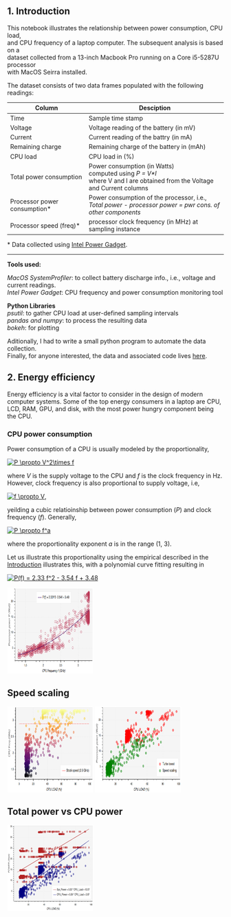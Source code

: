 ## 1. Introduction

This notebook illustrates the relationship between power consumption, CPU load, <br />
and CPU frequency of a laptop computer. The subsequent analysis is based on a  <br />
dataset collected from a 13-inch Macbook Pro running on a Core i5-5287U processor <br />
with MacOS Seirra installed.

The dataset consists of two data frames populated with the following readings:


| Column                        | Desciption |
| ----------------------------  | ---- | 
|Time                           |   Sample time stamp|
|Voltage    |  Voltage reading of the battery (in mV)|
|Current      |  Current reading of the battry (in mA)|
|Remaining charge |   Remaining charge of the battery in (mAh)|
|CPU load |   CPU load in (%)|
|Total power consumption |  Power consumption (in Watts) <br /> computed using *P = V\*I* <br />where V and I are obtained from the Voltage and Current columns|
|Processor power consumption\* |  Power consumption of the processor, i.e., <br /> *Total power - processor power = pwr cons. of other components* |
|Processor speed (freq)\* |  processor clock frequency (in MHz) at sampling instance|


\* Data collected using [Intel Power Gadget](https://software.intel.com/en-us/articles/intel-power-gadget-20).

----
**Tools used:**

*MacOS SystemProfiler*: to collect battery discharge info., i.e., 
                          voltage and current readings.<br />
*Intel Power Gadget*: CPU frequency and power consumption monitoring tool

**Python Libraries**<br />
*psutil*: to gather CPU load at user-defined sampling intervals<br />
*pandas and numpy*: to process the resulting data<br />
*bokeh*: for plotting

Aditionally, I had to write a small python program to automate the data collection. <br >
Finally, for anyone interested, the data and associated code lives [here](https://github.com/mEyob/CPU_load_VS_Power).

## 2. Energy efficiency

Energy efficiency is a vital factor to consider in the design of modern computer systems.
Some of the top energy consumers in a laptop are CPU, LCD, RAM, GPU, and disk, with the most 
power hungry component being the CPU.

### CPU power consumption

Power consumption of a CPU is usually modeled by the proportionality,


<a href="https://www.codecogs.com/eqnedit.php?latex=P&space;\propto&space;V^2\times&space;f" target="_blank"><img src="https://latex.codecogs.com/gif.latex?P&space;\propto&space;V^2\times&space;f" title="P \propto V^2\times f" /></a>

where *V* is the supply voltage to the CPU and *f* is the clock frequency in Hz.
However, clock frequency is also proportional to supply voltage, i.e,

<a href="https://www.codecogs.com/eqnedit.php?latex=f&space;\propto&space;V" target="_blank"><img src="https://latex.codecogs.com/gif.latex?f&space;\propto&space;V" title="f \propto V" /></a>,

yeilding a cubic relatioinship between power consumption (*P*) and clock frequency (*f*).
Generally, 

<a href="https://www.codecogs.com/eqnedit.php?latex=P&space;\propto&space;f^a" target="_blank"><img src="https://latex.codecogs.com/gif.latex?P&space;\propto&space;f^a" title="P \propto f^a" /></a>

where the proportionality exponent *a* is in the range (1, 3). 

Let us illustrate this proportionality using the empirical described in the [Introduction](#1.-Introduction) illustrates this, with a polynomial curve fitting resulting in 

<a href="https://www.codecogs.com/eqnedit.php?latex=P(f)&space;=&space;2.33&space;f^2&space;-&space;3.54&space;f&space;&plus;&space;3.48" target="_blank"><img src="https://latex.codecogs.com/gif.latex?P(f)&space;=&space;2.33&space;f^2&space;-&space;3.54&space;f&space;&plus;&space;3.48" title="P(f) = 2.33 f^2 - 3.54 f + 3.48" /></a>

<img src="figures/Freq-vs-ProcPower.png" alt="perHr" style="width: 200px; height: 200px" />

## Speed scaling

<img src="figures/Load-vs-Freq.png" alt="perHr" style="width: 200px; height: 200px" />

<img src="figures/Load-vs-ProcPower.png" alt="perHr" style="width: 200px; height: 200px" />

## Total power vs CPU power

<img src="figures/Load-vs-Power.png" alt="perHr" style="width: 200px; height: 200px" />
